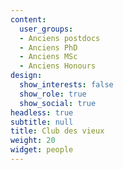```yaml
---
content:
  user_groups:
  - Anciens postdocs
  - Anciens PhD
  - Anciens MSc
  - Anciens Honours
design:
  show_interests: false
  show_role: true
  show_social: true
headless: true
subtitle: null
title: Club des vieux
weight: 20
widget: people
---
```

